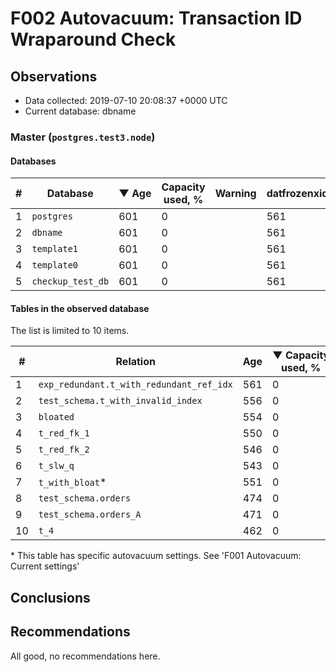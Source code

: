 # F002 Autovacuum: Transaction ID Wraparound Check #

## Observations ##
- Data collected: 2019-07-10 20:08:37 +0000 UTC
- Current database: dbname




### Master (`postgres.test3.node`) ###


#### Databases ####


| \# | Database | &#9660;&nbsp;Age | Capacity used, % | Warning | datfrozenxid |
|--|--------|-----|------------------|---------|--------------|
| 1 |`postgres`|601 |0 |  |561 |
| 2 |`dbname`|601 |0 |  |561 |
| 3 |`template1`|601 |0 |  |561 |
| 4 |`template0`|601 |0 |  |561 |
| 5 |`checkup_test_db`|601 |0 |  |561 |


#### Tables in the observed database ####
The list is limited to 10 items.

| \# | Relation | Age | &#9660;&nbsp;Capacity used, % | Warning |rel_relfrozenxid | toast_relfrozenxid |
|---|-------|-----|------------------|---------|-----------------|--------------------|
| 1 |`exp_redundant.t_with_redundant_ref_idx` |561 |0 |  |601 |0 |
| 2 |`test_schema.t_with_invalid_index` |556 |0 |  |606 |0 |
| 3 |`bloated` |554 |0 |  |608 |0 |
| 4 |`t_red_fk_1` |550 |0 |  |612 |0 |
| 5 |`t_red_fk_2` |546 |0 |  |616 |0 |
| 6 |`t_slw_q` |543 |0 |  |619 |0 |
| 7 |`t_with_bloat`\* |551 |0 |  |611 |0 |
| 8 |`test_schema.orders` |474 |0 |  |688 |0 |
| 9 |`test_schema.orders_A` |471 |0 |  |691 |0 |
| 10 |`t_4` |462 |0 |  |700 |0 |


\* This table has specific autovacuum settings. See 'F001 Autovacuum: Current settings'


## Conclusions ##
 


## Recommendations ##
  All good, no recommendations here.
 

